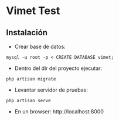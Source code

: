 # Vimet Test
## Instalación
* Crear base de datos:
```console
mysql -u root -p < CREATE DATABASE vimet;
```
* Dentro del dir del proyecto ejecutar:
```console
php artisan migrate
```
* Levantar servidor de pruebas:
```console
php artisan serve
```
* En un browser: http://localhost:8000
